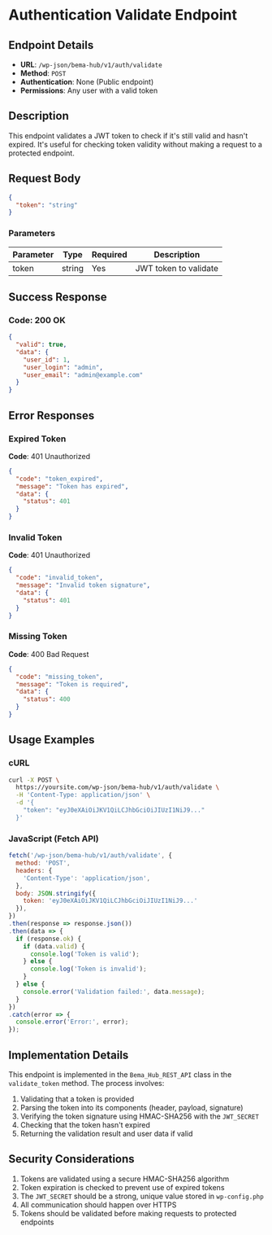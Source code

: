# Authentication Validate Endpoint

## Endpoint Details
- **URL**: `/wp-json/bema-hub/v1/auth/validate`
- **Method**: `POST`
- **Authentication**: None (Public endpoint)
- **Permissions**: Any user with a valid token

## Description
This endpoint validates a JWT token to check if it's still valid and hasn't expired. It's useful for checking token validity without making a request to a protected endpoint.

## Request Body
```json
{
  "token": "string"
}
```

### Parameters
| Parameter | Type   | Required | Description                          |
|-----------|--------|----------|--------------------------------------|
| token     | string | Yes      | JWT token to validate                |

## Success Response

### Code: 200 OK
```json
{
  "valid": true,
  "data": {
    "user_id": 1,
    "user_login": "admin",
    "user_email": "admin@example.com"
  }
}
```

## Error Responses

### Expired Token
**Code**: 401 Unauthorized
```json
{
  "code": "token_expired",
  "message": "Token has expired",
  "data": {
    "status": 401
  }
}
```

### Invalid Token
**Code**: 401 Unauthorized
```json
{
  "code": "invalid_token",
  "message": "Invalid token signature",
  "data": {
    "status": 401
  }
}
```

### Missing Token
**Code**: 400 Bad Request
```json
{
  "code": "missing_token",
  "message": "Token is required",
  "data": {
    "status": 400
  }
}
```

## Usage Examples

### cURL
```bash
curl -X POST \
  https://yoursite.com/wp-json/bema-hub/v1/auth/validate \
  -H 'Content-Type: application/json' \
  -d '{
    "token": "eyJ0eXAiOiJKV1QiLCJhbGciOiJIUzI1NiJ9..."
  }'
```

### JavaScript (Fetch API)
```javascript
fetch('/wp-json/bema-hub/v1/auth/validate', {
  method: 'POST',
  headers: {
    'Content-Type': 'application/json',
  },
  body: JSON.stringify({
    token: 'eyJ0eXAiOiJKV1QiLCJhbGciOiJIUzI1NiJ9...'
  }),
})
.then(response => response.json())
.then(data => {
  if (response.ok) {
    if (data.valid) {
      console.log('Token is valid');
    } else {
      console.log('Token is invalid');
    }
  } else {
    console.error('Validation failed:', data.message);
  }
})
.catch(error => {
  console.error('Error:', error);
});
```

## Implementation Details

This endpoint is implemented in the `Bema_Hub_REST_API` class in the `validate_token` method. The process involves:

1. Validating that a token is provided
2. Parsing the token into its components (header, payload, signature)
3. Verifying the token signature using HMAC-SHA256 with the `JWT_SECRET`
4. Checking that the token hasn't expired
5. Returning the validation result and user data if valid

## Security Considerations

1. Tokens are validated using a secure HMAC-SHA256 algorithm
2. Token expiration is checked to prevent use of expired tokens
3. The `JWT_SECRET` should be a strong, unique value stored in `wp-config.php`
4. All communication should happen over HTTPS
5. Tokens should be validated before making requests to protected endpoints